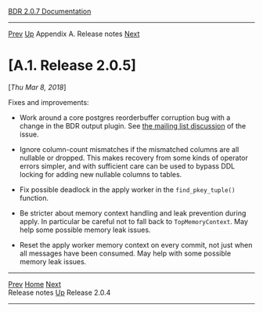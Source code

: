   [BDR 2.0.7 Documentation](README.md)                                                                                           
  ---------------------------------------------------------- ---------------------------------------- --------------------------- -----------------------------------------------------------
  [Prev](releasenotes.md "Release notes")   [Up](releasenotes.md)    Appendix A. Release notes    [Next](release-2.0.4.md "Release 2.0.4")  


# [A.1. Release 2.0.5]

[*Thu Mar 8, 2018*]

Fixes and improvements:

-   Work around a core postgres reorderbuffer corruption bug with a
    change in the BDR output plugin. See [the mailing list
    discussion](https://www.postgresql.org/message-id/CAMsr+YHdX=XECbZshDZ2CZNWGTyw-taYBnzqVfx4JzM4ExP5xg@mail.gmail.com)
    of the issue.

-   Ignore column-count mismatches if the mismatched columns are all
    nullable or dropped. This makes recovery from some kinds of operator
    errors simpler, and with sufficient care can be used to bypass DDL
    locking for adding new nullable columns to tables.

-   Fix possible deadlock in the apply worker in the
    `find_pkey_tuple()` function.

-   Be stricter about memory context handling and leak prevention during
    apply. In particular be careful not to fall back to
    `TopMemoryContext`. May help some possible memory leak
    issues.

-   Reset the apply worker memory context on every commit, not just when
    all messages have been consumed. May help with some possible memory
    leak issues.



  ------------------------------------------ ---------------------------------------- -------------------------------------------
  [Prev](releasenotes.md)      [Home](README.md)       [Next](release-2.0.4.md)  
  Release notes                               [Up](releasenotes.md)                                Release 2.0.4
  ------------------------------------------ ---------------------------------------- -------------------------------------------
